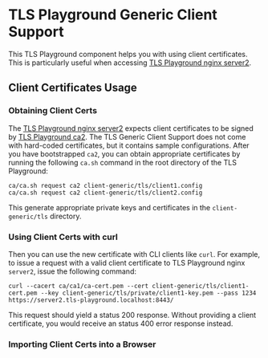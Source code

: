 # TLS Playground Generic Client Support

This TLS Playground component helps you with using client certificates. This is particularly useful when accessing [TLS Playground nginx server2](../server-nginx/).



## Client Certificates Usage

### Obtaining Client Certs

The [TLS Playground nginx server2](../server-nginx/) expects client certificates to be signed by [TLS Playground ca2](../ca/). The TLS Generic Client Support does not come with hard-coded certificates, but it contains sample configurations. After you have bootstrapped `ca2`, you can obtain appropriate certificates by running the following `ca.sh` command in the root directory of the TLS Playground:

    ca/ca.sh request ca2 client-generic/tls/client1.config
    ca/ca.sh request ca2 client-generic/tls/client2.config

This generate appropriate private keys and certificates in the `client-generic/tls` directory.



### Using Client Certs with curl

Then you can use the new certificate with CLI clients like `curl`. For example, to issue a request with a valid client certificate to TLS Playground nginx `server2`, issue the following command:

    curl --cacert ca/ca1/ca-cert.pem --cert client-generic/tls/client1-cert.pem --key client-generic/tls/private/client1-key.pem --pass 1234 https://server2.tls-playground.localhost:8443/

This request should yield a status 200 response. Without providing a client certificate, you would receive an status 400 error response instead.



### Importing Client Certs into a Browser

